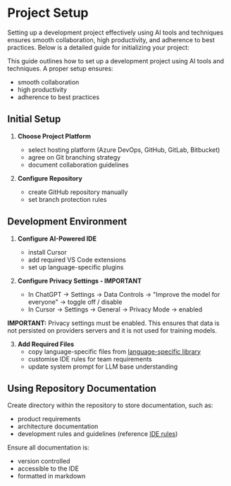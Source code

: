 # Project Setup

Setting up a development project effectively using AI tools and techniques ensures smooth collaboration, high productivity, and adherence to best practices. Below is a detailed guide for initializing your project:

This guide outlines how to set up a development project using AI tools and techniques. A proper setup ensures:
- smooth collaboration
- high productivity
- adherence to best practices

## Initial Setup

1. **Choose Project Platform**
   - select hosting platform (Azure DevOps, GitHub, GitLab, Bitbucket)
   - agree on Git branching strategy
   - document collaboration guidelines

2. **Configure Repository**
   - create GitHub repository manually
   - set branch protection rules

## Development Environment

1. **Configure AI-Powered IDE**
   - install Cursor
   - add required VS Code extensions
   - set up language-specific plugins

2. **Configure Privacy Settings - IMPORTANT**
   - In ChatGPT -> Settings -> Data Controls -> "Improve the model for everyone" ->  toggle off / disable
   - In Cursor -> Settings -> General -> Privacy Mode -> enabled

**IMPORTANT:** Privacy settings must be enabled. This ensures that data is not persisted on providers servers and it is not used for training models. 

3. **Add Required Files**
   - copy language-specific files from [language-specific library](../language-specific/README.md)
   - customise IDE rules for team requirements
   - update system prompt for LLM base understanding

## Using Repository Documentation

Create directory within the repository to store documentation, such as:
- product requirements
- architecture documentation
- development rules and guidelines (reference [IDE rules](../language-specific/README.md))

Ensure all documentation is:
- version controlled
- accessible to the IDE
- formatted in markdown